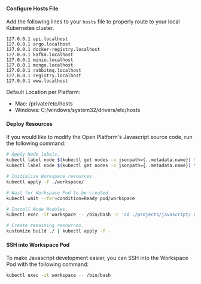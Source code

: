 #### Configure Hosts File

Add the following lines to your `hosts` file to properly route to your local Kubernetes cluster.

```
127.0.0.1 api.localhost
127.0.0.1 argo.localhost
127.0.0.1 docker-registry.localhost
127.0.0.1 kafka.localhost
127.0.0.1 minio.localhost
127.0.0.1 mongo.localhost
127.0.0.1 rabbitmq.localhost
127.0.0.1 registry.localhost
127.0.0.1 www.localhost
```

Default Location per Platform:

- Mac: /private/etc/hosts
- Windows: C:/windows/system32/drivers/etc/hosts

#### Deploy Resources

If you would like to modify the Open Platform's Javascript source code, run the following command:

```bash
# Apply Node labels.
kubectl label node $(kubectl get nodes -o jsonpath={..metadata.name}) tenlastic.com/high-priority=true
kubectl label node $(kubectl get nodes -o jsonpath={..metadata.name}) tenlastic.com/low-priority=true

# Initialize Workspace resources.
kubectl apply -f ./workspace/

# Wait for Workspace Pod to be created.
kubectl wait --for=condition=Ready pod/workspace

# Install Node Modules.
kubectl exec -it workspace -- /bin/bash -c 'cd ./projects/javascript/ && lerna bootstrap --hoist --strict'

# Create remaining resources.
kustomize build ./ | kubectl apply -f -
```

#### SSH into Workspace Pod

To make Javascript development easier, you can SSH into the Workspace Pod with the following command:

```bash
kubectl exec -it workspace -- /bin/bash
```
